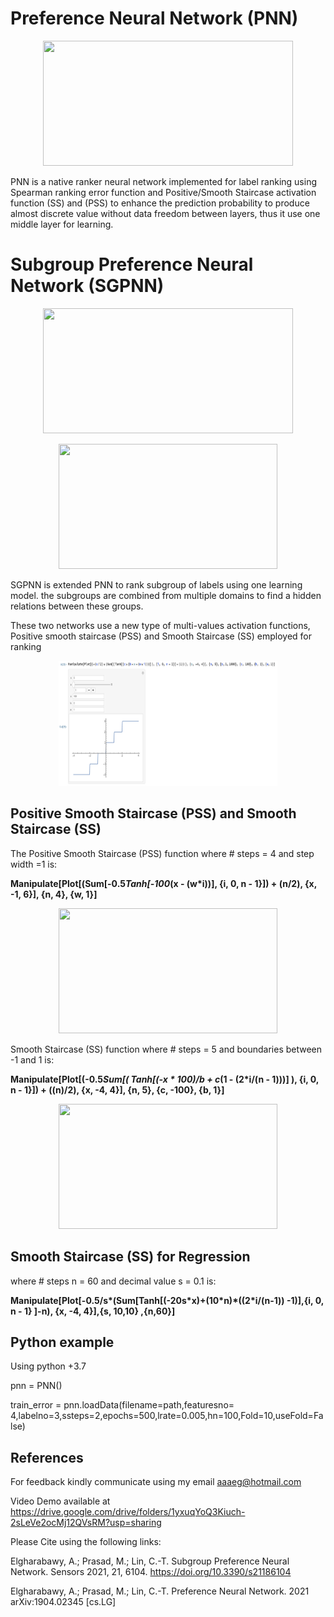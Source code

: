 # Preference Neural Network (PNN)

<p align="center">
<img src="/Images/PNN.png" width="400" height="200">
</p>

PNN is a native ranker neural network implemented for label ranking using Spearman ranking error function and Positive/Smooth Staircase activation function (SS) and (PSS) to enhance the prediction probability to produce almost discrete value without data freedom between layers, thus it use one middle layer for learning.

# Subgroup Preference Neural Network (SGPNN)

<p align="center">
<img src="/Images/MAFN.png" width="400" height="200">
</p>


<p align="center">
<img src="/Images/SGPNN.png" width="350" height="200">
</p>

SGPNN is extended PNN to rank subgroup of labels using one learning model. the subgroups are combined from multiple domains to find a hidden relations between these groups.

These two networks use a new type of multi-values activation functions, Positive smooth staircase (PSS) and Smooth Staircase (SS) employed for ranking

<p align="center">
<img src="/Images/SS.png" width="350" height="200">
</p>


## Positive Smooth Staircase (PSS) and Smooth Staircase (SS)


The Positive Smooth Staircase (PSS) function where # steps = 4 and step width =1  is:

**Manipulate[Plot[(Sum[-0.5*Tanh[-100*(x - (w*i))], {i, 0, n - 1}]) + (n/2), {x, -1, 6}], {n, 4}, {w, 1}]**

<p align="center">
<img src="/Images/PSS_wm.png" width="350" height="200">
</p>

Smooth Staircase (SS) function where # steps = 5 and boundaries between -1 and 1  is:

**Manipulate[Plot[(-0.5*Sum[( Tanh[(-x * 100)/b + c*(1 - (2*i/(n - 1)))] ), {i, 0,  n - 1}]) + ((n)/2), {x, -4, 4}], {n, 5}, {c, -100}, {b, 1}]**

<p align="center">
<img src="/Images/SS_wm.png" width="350" height="200">
</p>

## Smooth Staircase (SS) for Regression

 where # steps n = 60 and decimal value s = 0.1  is:

**Manipulate[Plot[-0.5/s\*(Sum[Tanh[(-20s\*x)+(10\*n)*((2\*i/(n-1)) -1)],{i, 0, n - 1} ]-n), {x, -4, 4}],{s, 10,10} ,{n,60}]**

## Python example

Using python +3.7

pnn = PNN()

train_error = pnn.loadData(filename=path,featuresno= 4,labelno=3,ssteps=2,epochs=500,lrate=0.005,hn=100,Fold=10,useFold=False)


## References
For feedback kindly communicate using my email aaaeg@hotmail.com

Video Demo available at  https://drive.google.com/drive/folders/1yxuqYoQ3Kiuch-2sLeVe2ocMj12QVsRM?usp=sharing

Please Cite using the following links:

Elgharabawy, A.; Prasad, M.; Lin, C.-T. Subgroup Preference Neural Network. Sensors 2021, 21, 6104. https://doi.org/10.3390/s21186104

Elgharabawy, A.; Prasad, M.; Lin, C.-T. Preference Neural Network. 2021 arXiv:1904.02345 [cs.LG]
